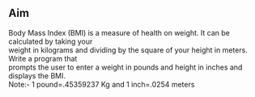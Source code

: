 <h2>Aim</h2>
<p>
  Body Mass Index (BMI) is a measure of health on weight. It can be calculated by taking your <br>
  weight in kilograms and dividing by the square of your height in meters. Write a program that <br>
  prompts the user to enter a weight in pounds and height in inches and displays the BMI. <br>
  Note:- 1 pound=.45359237 Kg and 1 inch=.0254 meters 
</p>
